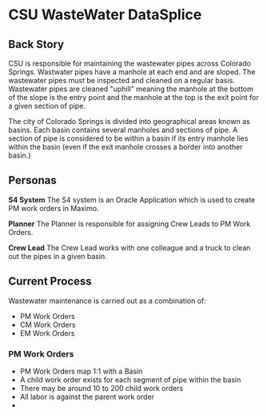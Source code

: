 # CSU WasteWater DataSplice

## Back Story

CSU is responsible for maintaining the wastewater pipes across Colorado Springs. Wastwater pipes have a manhole at each end and are sloped. The wastewater pipes must be inspected and cleaned on a regular basis. Wastewater pipes are cleaned "uphill" meaning the manhole at the bottom of the slope is the entry point and the manhole at the top is the exit point for a given section of pipe.

The city of Colorado Springs is divided into geographical areas known as basins. Each basin contains several manholes and sections of pipe. A section of pipe is considered to be within a basin if its entry manhole lies within the basin (even if the exit manhole crosses a border into another basin.)

## Personas

__S4 System__
The S4 system is an Oracle Application which is used to create PM work orders in Maximo.

__Planner__
The Planner is responsible for assigning Crew Leads to PM Work Orders.

__Crew Lead__
The Crew Lead works with one colleague and a truck to clean out the pipes in a given basin.

## Current Process

Wastewater maintenance is carried out as a combination of:

- PM Work Orders
- CM Work Orders
- EM Work Orders

### PM Work Orders

- PM Work Orders map 1:1 with a Basin
- A child work order exists for each segment of pipe within the basin
- There may be around 10 to 200 child work orders
- All labor is against the parent work order
-
